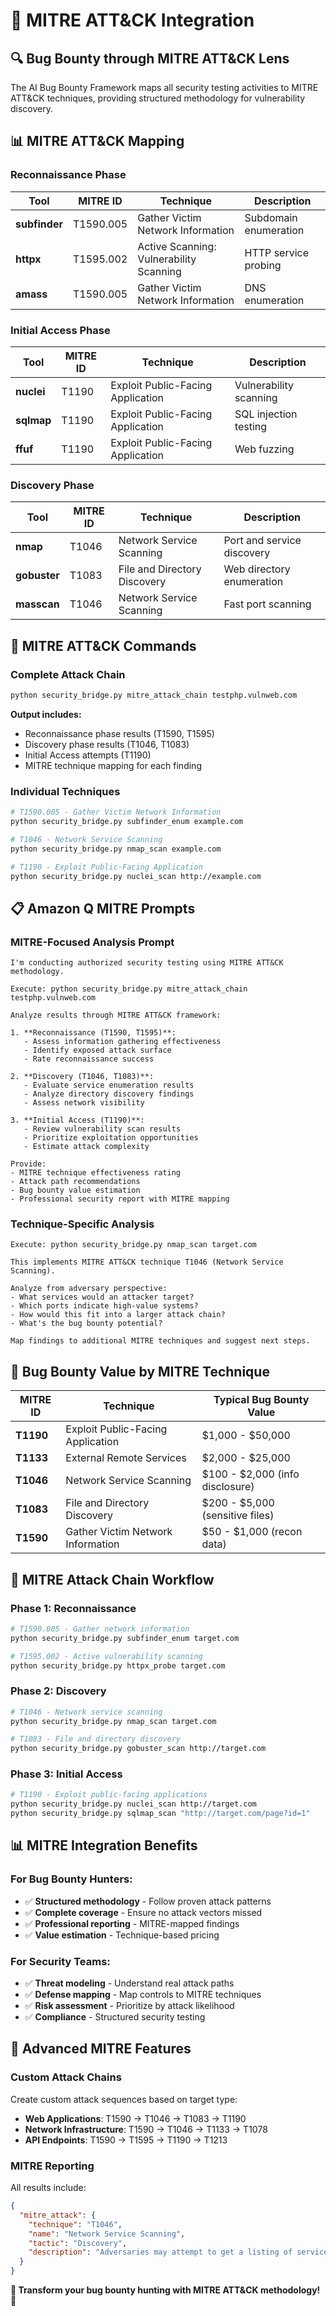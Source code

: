 # 🎯 MITRE ATT&CK Integration

## 🔍 **Bug Bounty through MITRE ATT&CK Lens**

The AI Bug Bounty Framework maps all security testing activities to MITRE ATT&CK techniques, providing structured methodology for vulnerability discovery.

## 📊 **MITRE ATT&CK Mapping**

### **Reconnaissance Phase**
| Tool | MITRE ID | Technique | Description |
|------|----------|-----------|-------------|
| **subfinder** | T1590.005 | Gather Victim Network Information | Subdomain enumeration |
| **httpx** | T1595.002 | Active Scanning: Vulnerability Scanning | HTTP service probing |
| **amass** | T1590.005 | Gather Victim Network Information | DNS enumeration |

### **Initial Access Phase**  
| Tool | MITRE ID | Technique | Description |
|------|----------|-----------|-------------|
| **nuclei** | T1190 | Exploit Public-Facing Application | Vulnerability scanning |
| **sqlmap** | T1190 | Exploit Public-Facing Application | SQL injection testing |
| **ffuf** | T1190 | Exploit Public-Facing Application | Web fuzzing |

### **Discovery Phase**
| Tool | MITRE ID | Technique | Description |
|------|----------|-----------|-------------|
| **nmap** | T1046 | Network Service Scanning | Port and service discovery |
| **gobuster** | T1083 | File and Directory Discovery | Web directory enumeration |
| **masscan** | T1046 | Network Service Scanning | Fast port scanning |

## 🚀 **MITRE ATT&CK Commands**

### **Complete Attack Chain**
```bash
python security_bridge.py mitre_attack_chain testphp.vulnweb.com
```

**Output includes:**
- Reconnaissance phase results (T1590, T1595)
- Discovery phase results (T1046, T1083)  
- Initial Access attempts (T1190)
- MITRE technique mapping for each finding

### **Individual Techniques**
```bash
# T1590.005 - Gather Victim Network Information
python security_bridge.py subfinder_enum example.com

# T1046 - Network Service Scanning  
python security_bridge.py nmap_scan example.com

# T1190 - Exploit Public-Facing Application
python security_bridge.py nuclei_scan http://example.com
```

## 📋 **Amazon Q MITRE Prompts**

### **MITRE-Focused Analysis Prompt**
```
I'm conducting authorized security testing using MITRE ATT&CK methodology.

Execute: python security_bridge.py mitre_attack_chain testphp.vulnweb.com

Analyze results through MITRE ATT&CK framework:

1. **Reconnaissance (T1590, T1595)**:
   - Assess information gathering effectiveness
   - Identify exposed attack surface
   - Rate reconnaissance success

2. **Discovery (T1046, T1083)**:
   - Evaluate service enumeration results  
   - Analyze directory discovery findings
   - Assess network visibility

3. **Initial Access (T1190)**:
   - Review vulnerability scan results
   - Prioritize exploitation opportunities
   - Estimate attack complexity

Provide:
- MITRE technique effectiveness rating
- Attack path recommendations  
- Bug bounty value estimation
- Professional security report with MITRE mapping
```

### **Technique-Specific Analysis**
```
Execute: python security_bridge.py nmap_scan target.com

This implements MITRE ATT&CK technique T1046 (Network Service Scanning).

Analyze from adversary perspective:
- What services would an attacker target?
- Which ports indicate high-value systems?
- How would this fit into a larger attack chain?
- What's the bug bounty potential?

Map findings to additional MITRE techniques and suggest next steps.
```

## 🎯 **Bug Bounty Value by MITRE Technique**

| MITRE ID | Technique | Typical Bug Bounty Value |
|----------|-----------|-------------------------|
| **T1190** | Exploit Public-Facing Application | $1,000 - $50,000 |
| **T1133** | External Remote Services | $2,000 - $25,000 |
| **T1046** | Network Service Scanning | $100 - $2,000 (info disclosure) |
| **T1083** | File and Directory Discovery | $200 - $5,000 (sensitive files) |
| **T1590** | Gather Victim Network Information | $50 - $1,000 (recon data) |

## 🔄 **MITRE Attack Chain Workflow**

### **Phase 1: Reconnaissance**
```bash
# T1590.005 - Gather network information
python security_bridge.py subfinder_enum target.com

# T1595.002 - Active vulnerability scanning  
python security_bridge.py httpx_probe target.com
```

### **Phase 2: Discovery**
```bash
# T1046 - Network service scanning
python security_bridge.py nmap_scan target.com

# T1083 - File and directory discovery
python security_bridge.py gobuster_scan http://target.com
```

### **Phase 3: Initial Access**
```bash
# T1190 - Exploit public-facing applications
python security_bridge.py nuclei_scan http://target.com
python security_bridge.py sqlmap_scan "http://target.com/page?id=1"
```

## 📊 **MITRE Integration Benefits**

### **For Bug Bounty Hunters:**
- ✅ **Structured methodology** - Follow proven attack patterns
- ✅ **Complete coverage** - Ensure no attack vectors missed  
- ✅ **Professional reporting** - MITRE-mapped findings
- ✅ **Value estimation** - Technique-based pricing

### **For Security Teams:**
- ✅ **Threat modeling** - Understand real attack paths
- ✅ **Defense mapping** - Map controls to MITRE techniques
- ✅ **Risk assessment** - Prioritize by attack likelihood
- ✅ **Compliance** - Structured security testing

## 🚀 **Advanced MITRE Features**

### **Custom Attack Chains**
Create custom attack sequences based on target type:
- **Web Applications**: T1590 → T1046 → T1083 → T1190
- **Network Infrastructure**: T1590 → T1046 → T1133 → T1078
- **API Endpoints**: T1590 → T1595 → T1190 → T1213

### **MITRE Reporting**
All results include:
```json
{
  "mitre_attack": {
    "technique": "T1046",
    "name": "Network Service Scanning",
    "tactic": "Discovery", 
    "description": "Adversaries may attempt to get a listing of services"
  }
}
```

**🎯 Transform your bug bounty hunting with MITRE ATT&CK methodology! 🚀**
